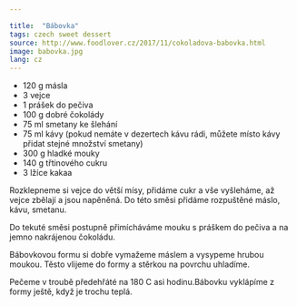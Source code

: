```yaml
---

title:  "Bábovka"
tags: czech sweet dessert
source: http://www.foodlover.cz/2017/11/cokoladova-babovka.html
image: babovka.jpg
lang: cz
---
```

* 120 g másla
* 3 vejce
* 1 prášek do pečiva
* 100 g dobré čokolády
* 75 ml smetany ke šlehání
* 75 ml kávy (pokud nemáte v dezertech kávu rádi, můžete místo kávy přidat stejné množství smetany)
* 300 g hladké mouky
* 140 g třtinového cukru
* 3 lžíce kakaa

Rozklepneme si vejce do větší mísy, přidáme cukr a vše vyšleháme, až vejce zbělají a jsou napěněná. Do této směsi přidáme rozpuštěné máslo, kávu, smetanu.

Do tekuté směsi postupně přimícháváme mouku s práškem do pečiva a na jemno nakrájenou čokoládu.

Bábovkovou formu si dobře vymažeme máslem a vysypeme hrubou moukou. Těsto vlijeme do formy a stěrkou na povrchu uhladíme.

Pečeme v troubě předehřáté na 180 C asi hodinu.Bábovku vyklápíme z formy ještě, když je trochu teplá.
